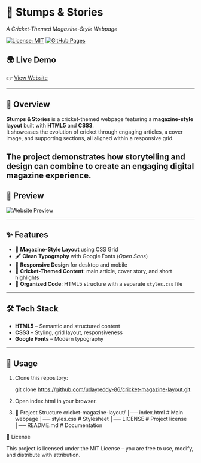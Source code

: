  # 🏏 Stumps & Stories  
*A Cricket-Themed Magazine-Style Webpage*  

[![License: MIT](https://img.shields.io/github/license/udayreddy-86/cricket-magazine-layout)](https://github.com/udayreddy-86/cricket-magazine-layout/blob/main/LICENSE)
[![GitHub Pages](https://img.shields.io/badge/View%20Live%20Demo-online-brightgreen)](https://udayreddy-86.github.io/cricket-magazine-layout/) 

## 🌍 Live Demo  
👉 [View Website](https://udayreddy-86.github.io/cricket-magazine-layout/)  

---

## 📖 Overview  
**Stumps & Stories** is a cricket-themed webpage featuring a **magazine-style layout** built with **HTML5** and **CSS3**.  
It showcases the evolution of cricket through engaging articles, a cover image, and supporting sections, all aligned within a responsive grid.  

The project demonstrates how storytelling and design can combine to create an engaging digital magazine experience.  
---
## 📸 Preview  
![Website Preview](screenshot.png) 

---

## ✨ Features  
- 📐 **Magazine-Style Layout** using CSS Grid  
- 🖋️ **Clean Typography** with Google Fonts (*Open Sans*)  
- 📱 **Responsive Design** for desktop and mobile  
- 🏏 **Cricket-Themed Content**: main article, cover story, and short highlights  
- 🎨 **Organized Code**: HTML5 structure with a separate `styles.css` file  

---

## 🛠️ Tech Stack  
- **HTML5** – Semantic and structured content  
- **CSS3** – Styling, grid layout, responsiveness  
- **Google Fonts** – Modern typography  

---

## 🚀 Usage  
1. Clone this repository:  

   git clone https://github.com/udayreddy-86/cricket-magazine-layout.git
2. Open index.html in your browser.
3. 📂 Project Structure
cricket-magazine-layout/
│── index.html     # Main webpage
│── styles.css     # Stylesheet
│── LICENSE        # Project license
│── README.md      # Documentation

📜 License

This project is licensed under the MIT License – you are free to use, modify, and distribute with attribution.
